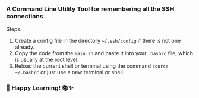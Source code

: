 ### A Command Line Utility Tool for remembering all the SSH connections

Steps:

1. Create a config file in the directory `~/.ssh/config` if there is not one already.
2. Copy the code from the `main.sh` and paste it into your `.bashrc` file, which is usually at the root level.
3. Reload the current shell or terminal using the command `source ~/.bashrc` or just use a new terminal or shell.

### 🎉 Happy Learning! 📚✨


